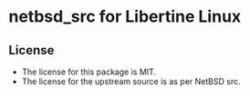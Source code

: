 # netbsd_src for Libertine Linux

## License

* The license for this package is MIT.
* The license for the upstream source is as per NetBSD src.
